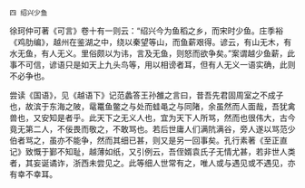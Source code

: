     四 绍兴少鱼 

   徐珂仲可著《可言》卷十有一则云：“绍兴今为鱼稻之乡，而宋时少鱼。庄季裕《鸡肋编》，越州在鉴湖之中，绕以秦望等山，而鱼薪艰得。谚云，有山无木，有水无鱼，有人无义。里俗颇以为讳，言及无鱼，则怒而欲争矣。”案谓越少鱼薪，此事不可信，谚语只是如天上九头鸟等，用以相谤者耳，但有人无义一语实确，此则不必争也。

   尝读《国语》，见《越语下》记范蠡答王孙雒之言曰，昔吾先君固周室之不成子也，故滨于东海之陂，鼋鼍鱼鳖之与处而蛙黾之与同陼，余虽然而人面哉，吾犹禽兽也，又安知是者乎。此天下之无义人也，宜为天下人所骂，然而也很伟大，古今竟无第二人，不佞畏而敬之，不敢骂也。若后世庸人们满阬满谷，旁人遂以骂范少伯者骂之，虽亦不能争，然而其细已甚，则又是另一回事矣。孔行素著《至正直记》致慨于鄞不知耻，越薄如纸，又引例云，吾侄婿袁氏子无情尤甚，若非世人类者，其妄诞谲诈，浙西未尝见之。此等细人世常有之，唯人或与遇见或不遇见，亦有幸不幸耳。

